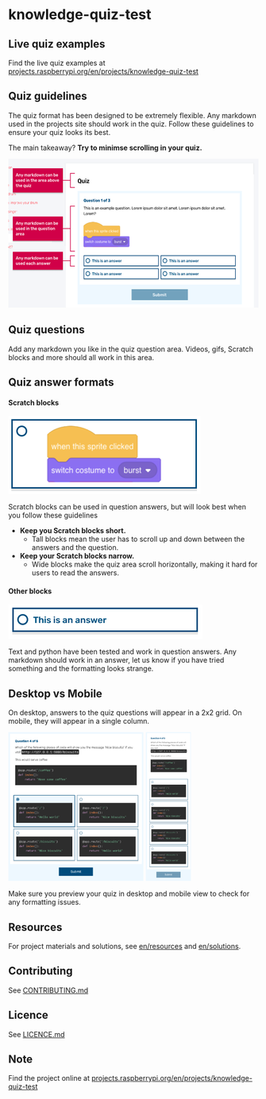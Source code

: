 # knowledge-quiz-test

## Live quiz examples
Find the live quiz examples at [projects.raspberrypi.org/en/projects/knowledge-quiz-test](https://projects.raspberrypi.org/en/projects/knowledge-quiz-test)

## Quiz guidelines
The quiz format has been designed to be extremely flexible. Any markdown used in the projects site should work in the quiz. Follow these guidelines to ensure your quiz looks its best.

The main takeaway? **Try to minimse scrolling in your quiz.**

<img src="readmeImages/QuizExample.png" height="300">

## Quiz questions
Add any markdown you like in the quiz question area. Videos, gifs, Scratch blocks and more should all work in this area.

## Quiz answer formats
#### Scratch blocks
![Scratch answer](readmeImages/ScratchAnswer.png)

Scratch blocks can be used in question answers, but will look best when you follow these guidelines

- **Keep you Scratch blocks short.**
  - Tall blocks mean the user has to scroll up and down between the answers and the question.
- **Keep your Scratch blocks narrow.**
  - Wide blocks make the quiz area scroll horizontally, making it hard for users to read the answers.
  
#### Other blocks
![Text answer](readmeImages/TextAnswer.png)

Text and python have been tested and work in question answers. Any markdown should work in an answer, let us know if you have tried something and the formatting looks strange.

## Desktop vs Mobile
On desktop, answers to the quiz questions will appear in a 2x2 grid. On mobile, they will appear in a single column.

<img src="readmeImages/DesktopExamplePython.png" height="300"> <img src="readmeImages/MobileExamplePython.png" height="300">

Make sure you preview your quiz in desktop and mobile view to check for any formatting issues.

## Resources
For project materials and solutions, see [en/resources](https://github.com/raspberrypilearning/knowledge-quiz-test/tree/master/en/resources) and [en/solutions](https://github.com/raspberrypilearning/knowledge-quiz-test/tree/master/en/solutions).

## Contributing
See [CONTRIBUTING.md](CONTRIBUTING.md)

## Licence
 See [LICENCE.md](LICENCE.md)

## Note
Find the project online at [projects.raspberrypi.org/en/projects/knowledge-quiz-test](https://projects.raspberrypi.org/en/projects/knowledge-quiz-test)
